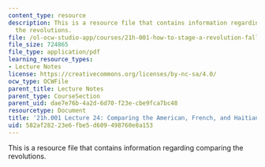 ```yaml
---
content_type: resource
description: This is a resource file that contains information regarding comparing
  the revolutions.
file: /ol-ocw-studio-app/courses/21h-001-how-to-stage-a-revolution-fall-2013/582af28223e6fbe5d609498760e8a153_MIT21H_001F13_lec_24.pdf
file_size: 724865
file_type: application/pdf
learning_resource_types:
- Lecture Notes
license: https://creativecommons.org/licenses/by-nc-sa/4.0/
ocw_type: OCWFile
parent_title: Lecture Notes
parent_type: CourseSection
parent_uid: dae7e76b-4a2d-6d70-f23e-cbe9fca7bc48
resourcetype: Document
title: '21h.001 Lecture 24: Comparing the American, French, and Haitian Revolutions '
uid: 582af282-23e6-fbe5-d609-498760e8a153
---
```

This is a resource file that contains information regarding comparing the revolutions.